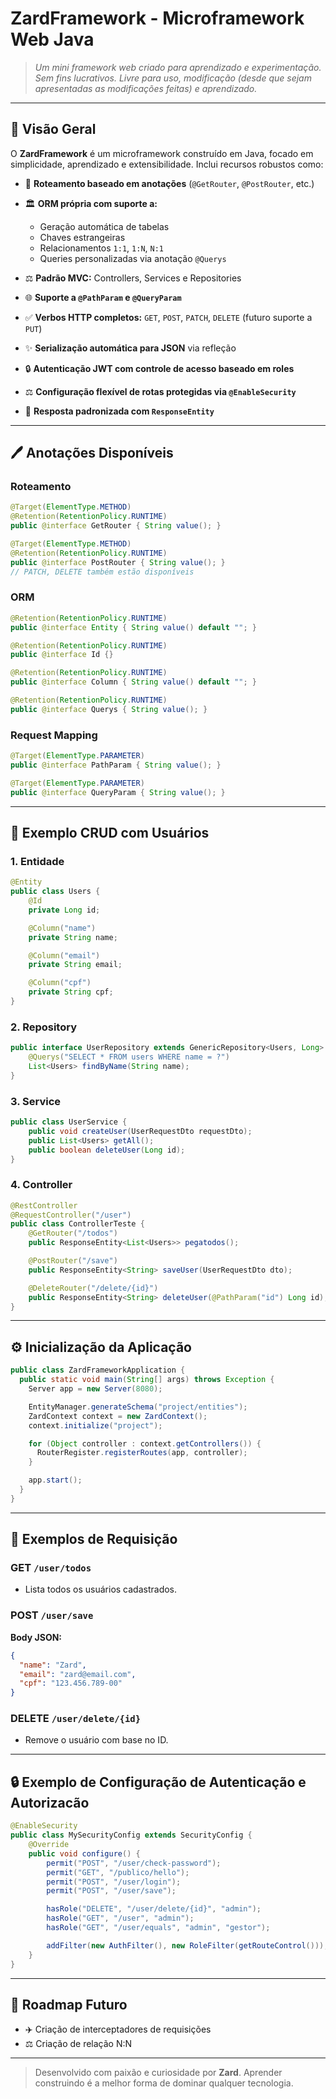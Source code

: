 # ZardFramework - Microframework Web Java

> *Um mini framework web criado para aprendizado e experimentação. Sem fins lucrativos. Livre para uso, modificação (desde que sejam apresentadas as modificações feitas) e aprendizado.*

---

## 🌟 Visão Geral

O **ZardFramework** é um microframework construído em Java, focado em simplicidade, aprendizado e extensibilidade. Inclui recursos robustos como:

* 🔗 **Roteamento baseado em anotações** (`@GetRouter`, `@PostRouter`, etc.)
* 🏛️ **ORM própria com suporte a:**

  * Geração automática de tabelas
  * Chaves estrangeiras
  * Relacionamentos `1:1`, `1:N`, `N:1`
  * Queries personalizadas via anotação `@Querys`
* ⚖️ **Padrão MVC:** Controllers, Services e Repositories
* 🌐 **Suporte a `@PathParam` e `@QueryParam`**
* ✅ **Verbos HTTP completos:** `GET`, `POST`, `PATCH`, `DELETE` (futuro suporte a `PUT`)
* ✨ **Serialização automática para JSON** via refleção
* 🔒 **Autenticação JWT com controle de acesso baseado em roles**
* ⚖️ **Configuração flexível de rotas protegidas via `@EnableSecurity`**
* 🚀 **Resposta padronizada com `ResponseEntity`**

---

## 🖊️ Anotações Disponíveis

### Roteamento

```java
@Target(ElementType.METHOD)
@Retention(RetentionPolicy.RUNTIME)
public @interface GetRouter { String value(); }

@Target(ElementType.METHOD)
@Retention(RetentionPolicy.RUNTIME)
public @interface PostRouter { String value(); }
// PATCH, DELETE também estão disponíveis
```

### ORM

```java
@Retention(RetentionPolicy.RUNTIME)
public @interface Entity { String value() default ""; }

@Retention(RetentionPolicy.RUNTIME)
public @interface Id {}

@Retention(RetentionPolicy.RUNTIME)
public @interface Column { String value() default ""; }

@Retention(RetentionPolicy.RUNTIME)
public @interface Querys { String value(); }
```

### Request Mapping

```java
@Target(ElementType.PARAMETER)
public @interface PathParam { String value(); }

@Target(ElementType.PARAMETER)
public @interface QueryParam { String value(); }
```

---

## 📂 Exemplo CRUD com Usuários

### 1. Entidade

```java
@Entity
public class Users {
    @Id
    private Long id;

    @Column("name")
    private String name;

    @Column("email")
    private String email;

    @Column("cpf")
    private String cpf;
}
```

### 2. Repository

```java
public interface UserRepository extends GenericRepository<Users, Long> {
    @Querys("SELECT * FROM users WHERE name = ?")
    List<Users> findByName(String name);
}
```

### 3. Service

```java
public class UserService {
    public void createUser(UserRequestDto requestDto);
    public List<Users> getAll();
    public boolean deleteUser(Long id);
}
```

### 4. Controller

```java
@RestController
@RequestController("/user")
public class ControllerTeste {
    @GetRouter("/todos")
    public ResponseEntity<List<Users>> pegatodos();

    @PostRouter("/save")
    public ResponseEntity<String> saveUser(UserRequestDto dto);

    @DeleteRouter("/delete/{id}")
    public ResponseEntity<String> deleteUser(@PathParam("id") Long id);
}
```

---

## ⚙️ Inicialização da Aplicação

```java
public class ZardFrameworkApplication {
  public static void main(String[] args) throws Exception {
    Server app = new Server(8080);

    EntityManager.generateSchema("project/entities");
    ZardContext context = new ZardContext();
    context.initialize("project");

    for (Object controller : context.getControllers()) {
      RouterRegister.registerRoutes(app, controller);
    }

    app.start();
  }
}
```

---

## 🚀 Exemplos de Requisição

### GET `/user/todos`

* Lista todos os usuários cadastrados.

### POST `/user/save`

**Body JSON:**

```json
{
  "name": "Zard",
  "email": "zard@email.com",
  "cpf": "123.456.789-00"
}
```

### DELETE `/user/delete/{id}`

* Remove o usuário com base no ID.

---

## 🔒 Exemplo de Configuração de Autenticação e Autorizacão

```java
@EnableSecurity
public class MySecurityConfig extends SecurityConfig {
    @Override
    public void configure() {
        permit("POST", "/user/check-password");
        permit("GET", "/publico/hello");
        permit("POST", "/user/login");
        permit("POST", "/user/save");

        hasRole("DELETE", "/user/delete/{id}", "admin");
        hasRole("GET", "/user", "admin");
        hasRole("GET", "/user/equals", "admin", "gestor");

        addFilter(new AuthFilter(), new RoleFilter(getRouteControl()));
    }
}
```

---

## 🔢 Roadmap Futuro

* ✈️ Criação de interceptadores de requisições
* ⚖️ Criação de relação N\:N

---

> Desenvolvido com paixão e curiosidade por **Zard**. Aprender construindo é a melhor forma de dominar qualquer tecnologia.

